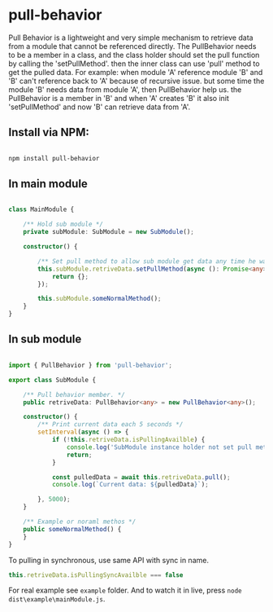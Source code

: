 # pull-behavior

Pull Behavior is a lightweight and very simple mechanism to retrieve data from a module that cannot be referenced directly.
The PullBehavior needs to be a member in a class, and the class holder should set the pull function by calling the 'setPullMethod'.
then the inner class can use 'pull' method to get the pulled data.
For example: when module 'A' reference module 'B' and 'B' can't reference back to 'A' because of recursive issue.
but some time the module 'B' needs data from module 'A', then PullBehavior help us. the PullBehavior is a member in 'B'
and when 'A' creates 'B' it also init 'setPullMethod' and now 'B' can retrieve data from 'A'.

## Install via NPM:

```bash 

npm install pull-behavior

```

## In main module
```typescript

class MainModule {

    /** Hold sub module */
    private subModule: SubModule = new SubModule();

    constructor() {

        /** Set pull method to allow sub module get data any time he wants. */
        this.subModule.retriveData.setPullMethod(async (): Promise<any> => {
            return {};
        });

        this.subModule.someNormalMethod();
    }
}

```

## In sub module
```typescript

import { PullBehavior } from 'pull-behavior';

export class SubModule {

    /** Pull behavior member. */
    public retriveData: PullBehavior<any> = new PullBehavior<any>();

    constructor() {
        /** Print current data each 5 seconds */
        setInterval(async () => {
            if (!this.retriveData.isPullingAvailble) {
                console.log('SubModule instance holder not set pull method yet, so the pulling not avalible.')
                return;
            }

            const pulledData = await this.retriveData.pull();
            console.log(`Current data: ${pulledData}`);

        }, 5000);
    }

    /** Example or noraml methos */
    public someNormalMethod() {
    }
}

```

To pulling in synchronous, use same API with sync in name.
```typescript
this.retriveData.isPullingSyncAvailble === false
```

For real example see `example` folder.
And to watch it in live, press `node dist\example\mainModule.js`.
